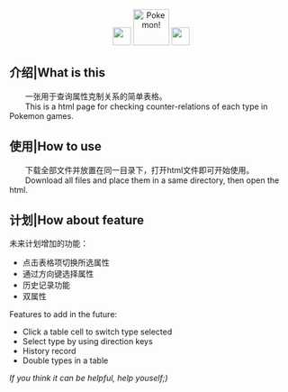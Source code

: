 <div style='text-align:center'>
  <img src='https://www.easyicon.net/api/resizeApi.php?id=1223154&size=64' width=32/>
  <img src='https://www.easyicon.net/api/resizeApi.php?id=1223154&size=64' width=64 alt='Pokemon!'/>
  <img src='https://www.easyicon.net/api/resizeApi.php?id=1223154&size=64' width=32/>
</div>

## 介绍|What is this

&emsp;&emsp;一张用于查询属性克制关系的简单表格。  
&emsp;&emsp;This is a html page for checking counter-relations of each type in Pokemon games.

## 使用|How to use

&emsp;&emsp;下载全部文件并放置在同一目录下，打开html文件即可开始使用。  
&emsp;&emsp;Download all files and place them in a same directory, then open the html.

## 计划|How about feature

未来计划增加的功能：

* 点击表格项切换所选属性
* 通过方向键选择属性
* 历史记录功能
* 双属性

Features to add in the future:

* Click a table cell to switch type selected
* Select type by using direction keys
* History record
* Double types in a table

_If you think it can be helpful, help youself;)_
